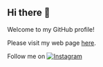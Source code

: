 ## Hi there 👋

Welcome to my GitHub profile! 

Please visit my web page [here](https://ei-raul.github.io/).

Follow me on [![Instagram](https://img.shields.io/badge/Instagram-%23E4405F.svg?logo=Instagram&logoColor=white)](https://www.instagram.com/ei_raul/) 

<!--
**ei-raul/ei-raul** is a ✨ _special_ ✨ repository because its `README.md` (this file) appears on your GitHub profile.

Here are some ideas to get you started:

- 🔭 I’m currently working on ...
- 🌱 I’m currently learning ...
- 👯 I’m looking to collaborate on ...
- 🤔 I’m looking for help with ...
- 💬 Ask me about ...
- 📫 How to reach me: ...
- 😄 Pronouns: ...
- ⚡ Fun fact: ...
-->
